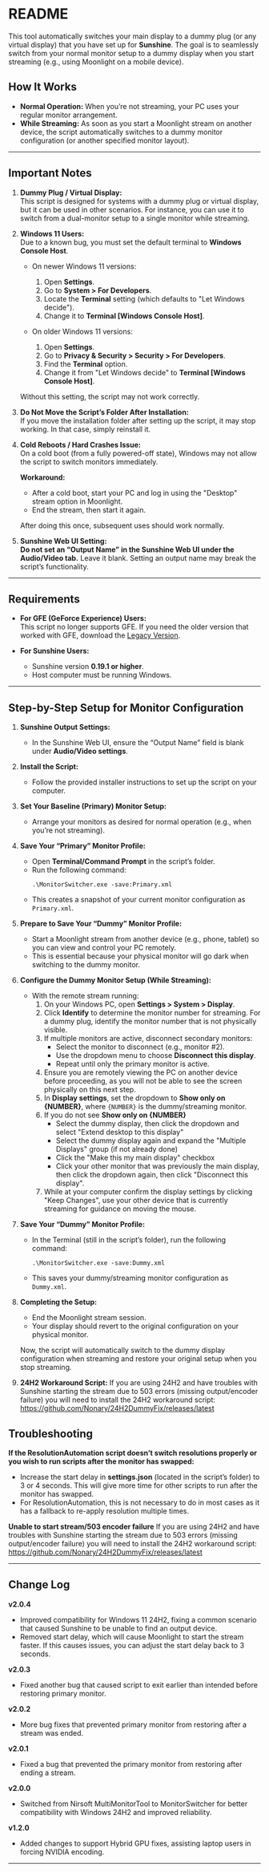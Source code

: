 # README

This tool automatically switches your main display to a dummy plug (or any virtual display) that you have set up for **Sunshine**. The goal is to seamlessly switch from your normal monitor setup to a dummy display when you start streaming (e.g., using Moonlight on a mobile device).

## How It Works

- **Normal Operation:** When you’re not streaming, your PC uses your regular monitor arrangement.
- **While Streaming:** As soon as you start a Moonlight stream on another device, the script automatically switches to a dummy monitor configuration (or another specified monitor layout).

---

## Important Notes

1. **Dummy Plug / Virtual Display:**  
   This script is designed for systems with a dummy plug or virtual display, but it can be used in other scenarios. For instance, you can use it to switch from a dual-monitor setup to a single monitor while streaming.

2. **Windows 11 Users:**  
   Due to a known bug, you must set the default terminal to **Windows Console Host**.
   
   - On newer Windows 11 versions:
     1. Open **Settings**.
     2. Go to **System > For Developers**.
     3. Locate the **Terminal** setting (which defaults to "Let Windows decide").
     4. Change it to **Terminal [Windows Console Host]**.

   - On older Windows 11 versions:
     1. Open **Settings**.
     2. Go to **Privacy & Security > Security > For Developers**.
     3. Find the **Terminal** option.
     4. Change it from "Let Windows decide" to **Terminal [Windows Console Host]**.

   Without this setting, the script may not work correctly.

3. **Do Not Move the Script’s Folder After Installation:**  
   If you move the installation folder after setting up the script, it may stop working. In that case, simply reinstall it.

4. **Cold Reboots / Hard Crashes Issue:**  
   On a cold boot (from a fully powered-off state), Windows may not allow the script to switch monitors immediately.

   **Workaround:**  
   - After a cold boot, start your PC and log in using the "Desktop" stream option in Moonlight.
   - End the stream, then start it again.
   
   After doing this once, subsequent uses should work normally.

5. **Sunshine Web UI Setting:**  
   **Do not set an “Output Name” in the Sunshine Web UI under the Audio/Video tab.** Leave it blank. Setting an output name may break the script’s functionality.

---

## Requirements

- **For GFE (GeForce Experience) Users:**  
  This script no longer supports GFE. If you need the older version that worked with GFE, download the [Legacy Version](https://github.com/Nonary/MonitorSwapAutomation/releases/tag/legacy).

- **For Sunshine Users:**
  - Sunshine version **0.19.1 or higher**.
  - Host computer must be running Windows.

---

## Step-by-Step Setup for Monitor Configuration

1. **Sunshine Output Settings:**  
   - In the Sunshine Web UI, ensure the “Output Name” field is blank under **Audio/Video settings**.

2. **Install the Script:**  
   - Follow the provided installer instructions to set up the script on your computer.

3. **Set Your Baseline (Primary) Monitor Setup:**  
   - Arrange your monitors as desired for normal operation (e.g., when you’re not streaming).

4. **Save Your “Primary” Monitor Profile:**  
   - Open **Terminal/Command Prompt** in the script’s folder.
   - Run the following command:
     ```
     .\MonitorSwitcher.exe -save:Primary.xml
     ```
   - This creates a snapshot of your current monitor configuration as `Primary.xml`.

5. **Prepare to Save Your “Dummy” Monitor Profile:**  
   - Start a Moonlight stream from another device (e.g., phone, tablet) so you can view and control your PC remotely.  
   - This is essential because your physical monitor will go dark when switching to the dummy monitor.

6. **Configure the Dummy Monitor Setup (While Streaming):**  
   - With the remote stream running:
     1. On your Windows PC, open **Settings > System > Display**.
     2. Click **Identify** to determine the monitor number for streaming. For a dummy plug, identify the monitor number that is not physically visible.
     3. If multiple monitors are active, disconnect secondary monitors:
        - Select the monitor to disconnect (e.g., monitor #2).
        - Use the dropdown menu to choose **Disconnect this display**.
        - Repeat until only the primary monitor is active.
     4. Ensure you are remotely viewing the PC on another device before proceeding, as you will not be able to see the screen physically on this next step.
     5. In **Display settings**, set the dropdown to **Show only on {NUMBER}**, where `{NUMBER}` is the dummy/streaming monitor.
     6. If you do not see **Show only on {NUMBER}**
        - Select the dummy display, then click the dropdown and select "Extend desktop to this display"
        - Select the dummy display again and expand the "Multiple Displays" group (if not already done)
        - Click the "Make this my main display" checkbox
        - Click your other monitor that was previously the main display, then click the dropdown again, then click "Disconnect this display".
     7. While at your computer confirm the display settings by clicking "Keep Changes", use your other device that is currently streaming for guidance on moving the mouse.

7. **Save Your “Dummy” Monitor Profile:**  
   - In the Terminal (still in the script’s folder), run the following command:
     ```
     .\MonitorSwitcher.exe -save:Dummy.xml
     ```
   - This saves your dummy/streaming monitor configuration as `Dummy.xml`.

8. **Completing the Setup:**  
   - End the Moonlight stream session.  
   - Your display should revert to the original configuration on your physical monitor.

   Now, the script will automatically switch to the dummy display configuration when streaming and restore your original setup when you stop streaming.

9. **24H2 Workaround Script:**
   If you are using 24H2 and have troubles with Sunshine starting the stream due to 503 errors (missing output/encoder failure) you will need to install the 24H2 workaround script: https://github.com/Nonary/24H2DummyFix/releases/latest


## Troubleshooting

**If the ResolutionAutomation script doesn’t switch resolutions properly or you wish to run scripts after the monitor has swapped:**

- Increase the start delay in **settings.json** (located in the script’s folder) to 3 or 4 seconds. This will give more time for other scripts to run after the monitor has swapped.
- For ResolutionAutomation, this is not necessary to do in most cases as it has a fallback to re-apply resolution multiple times.

**Unable to start stream/503 encoder failure**
If you are using 24H2 and have troubles with Sunshine starting the stream due to 503 errors (missing output/encoder failure) you will need to install the 24H2 workaround script: https://github.com/Nonary/24H2DummyFix/releases/latest

---

## Change Log

**v2.0.4**
- Improved compatibility for Windows 11 24H2, fixing a common scenario that caused Sunshine to be unable to find an output device.
- Removed start delay, which will cause Moonlight to start the stream faster. If this causes issues, you can adjust the start delay back to 3 seconds.

**v2.0.3**
- Fixed another bug that caused script to exit earlier than intended before restoring primary monitor.

**v2.0.2**
- More bug fixes that prevented primary monitor from restoring after a stream was ended.

**v2.0.1**  
- Fixed a bug that prevented the primary monitor from restoring after ending a stream.

**v2.0.0**  
- Switched from Nirsoft MultiMonitorTool to MonitorSwitcher for better compatibility with Windows 24H2 and improved reliability.

**v1.2.0**  
- Added changes to support Hybrid GPU fixes, assisting laptop users in forcing NVIDIA encoding.

---